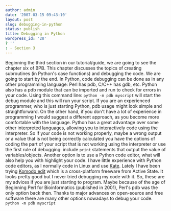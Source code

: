 ```yaml
---
author: admin
date: '2007-03-15 09:43:10'
layout: post
slug: debugging-in-python
status: publish
title: Debugging in Python
wordpress_id: '28'
? ''
: - Section 3
---
```


Beginning the third section in our tutorial/guide, we are going to see
the chapter six of BPB. This chapter discusses the topics of creating
subroutines (in Python's case functions) and debugging the code. We are
going to start by the end. In Python, code debugging can be done as in
any other programming language: Perl has pdb, C/C++ has gdb, etc. Python
also has a pdb module that can be imported and run to check for errors
in your code. Using this command line: `python -m pdb myscript` will
start the debug module and this will run your script. If you are an
experienced programmer, who is just starting Python, pdb usage might
look simple and straightforward. On the other hand, if you don't have a
lot of experience in programming I would suggest a different approach,
as you become more comfortable with the language. Python has a great
advantage over some other interpreted languages, allowing you to
interactively code using the interpreter. So if your code is not working
properly, maybe a wrong output or a value that is not being correctly
calculated you have the options of coding the part of your script that
is not working using the interpreter or use the first rule of debugging:
include `print` statements that output the value of variables/objects.
Another option is to use a Python code editor, what will also help you
with highlight your code. I have little experience with Python code
editors, as I normally code in Linux and use
[Kate](http://kate-editor.org/). Lately I have been trying [Komodo
edit](http://www.activestate.com/products/komodo_edit/) which is a
cross-platform freeware from Active State. It looks pretty good but I
never tried debugging my code with it. So, these are my advices if you
are just starting to program. Maybe because of the age of Beginning Perl
for Bioinformatics (published in 2001), Perl's pdb was the only option
back then. Thanks to major advances on open-source and free software
there are many other options nowadays to debug your code.
`python -m pdb myscript`
